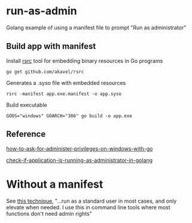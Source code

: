 # run-as-admin
Golang example of using a manifest file to prompt "Run as administrator"

## Build app with manifest

Install [rsrc](https://github.com/akavel/rsrc)
tool for embedding binary resources in Go programs

    go get github.com/akavel/rsrc
    
Generates a .syso file with embedded resources

    rsrc -manifest app.exe.manifest -o app.syso

Build executable

    GOOS="windows" GOARCH="386" go build -o app.exe


## Reference

[how-to-ask-for-administer-privileges-on-windows-with-go](http://stackoverflow.com/questions/31558066/how-to-ask-for-administer-privileges-on-windows-with-go)

[check-if-application-is-running-as-administrator-in-golang](http://stackoverflow.com/questions/27366298/check-if-application-is-running-as-administrator-in-golang)


# Without a manifest

See [this technique](https://stackoverflow.com/a/59147866/639133), "...run as a standard user in most cases, and only elevate when needed. I use this in command line tools where most functions don't need admin rights"

